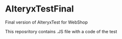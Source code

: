 # AlteryxTestFinal
Final version of AlteryxTest for WebShop

This reposritory contains .JS file with a code of the test
